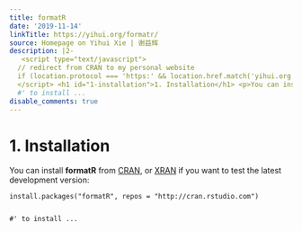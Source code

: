 ```yaml
---
title: formatR
date: '2019-11-14'
linkTitle: https://yihui.org/formatr/
source: Homepage on Yihui Xie | 谢益辉
description: |2-
   <script type="text/javascript">
  // redirect from CRAN to my personal website
  if (location.protocol === 'https:' && location.href.match('yihui.org') === null) location.href = 'https://yihui.org/formatR';
  </script> <h1 id="1-installation">1. Installation</h1> <p>You can install <strong>formatR</strong> from <a href="https://cran.r-project.org/package=formatR">CRAN</a>, or <a href="https://xran.yihui.org">XRAN</a> if you want to test the latest development version:</p> <pre><code class="language-r">install.packages(&quot;formatR&quot;, repos = &quot;http://cran.rstudio.com&quot;)
  #' to install ...
disable_comments: true
---
```

 <script type="text/javascript">
// redirect from CRAN to my personal website
if (location.protocol === 'https:' && location.href.match('yihui.org') === null) location.href = 'https://yihui.org/formatR';
</script> <h1 id="1-installation">1. Installation</h1> <p>You can install <strong>formatR</strong> from <a href="https://cran.r-project.org/package=formatR">CRAN</a>, or <a href="https://xran.yihui.org">XRAN</a> if you want to test the latest development version:</p> <pre><code class="language-r">install.packages(&quot;formatR&quot;, repos = &quot;http://cran.rstudio.com&quot;)
#' to install ...